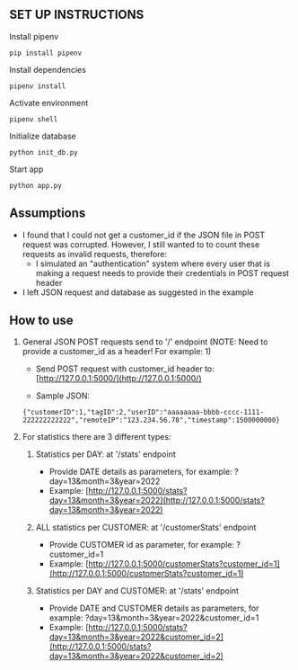 ## SET UP INSTRUCTIONS

Install pipenv
```
pip install pipenv
```

Install dependencies
```
pipenv install
```
Activate environment
```
pipenv shell
```

Initialize database
```
python init_db.py
```

Start app
```
python app.py
```

## Assumptions

- I found that I could not get a customer_id if the JSON file in POST request was corrupted. However, I still wanted to to count these requests as invalid requests, therefore: 
    - I simulated an "authentication" system where every user that is making a request needs to provide their credentials in POST request header
- I left JSON request and database as suggested in the example

## How to use

1. General JSON POST requests send to '/' endpoint (NOTE: Need to provide a customer_id as a header! For example: 1)

    - Send POST request with customer_id header to: [http://127.0.0.1:5000/](http://127.0.0.1:5000/)

    - Sample JSON: 
    ```
    {"customerID":1,"tagID":2,"userID":"aaaaaaaa-bbbb-cccc-1111-222222222222","remoteIP":"123.234.56.78","timestamp":1500000000}
    ```

2. For statistics there are 3 different types:

    1. Statistics per DAY: at '/stats' endpoint
        - Provide DATE details as parameters, for example: ?day=13&month=3&year=2022
        - Example: [http://127.0.0.1:5000/stats?day=13&month=3&year=2022](http://127.0.0.1:5000/stats?day=13&month=3&year=2022)
    
    2. ALL statistics per CUSTOMER: at '/customerStats' endpoint
        - Provide CUSTOMER id as parameter, for example: ?customer_id=1
        - Example: [http://127.0.0.1:5000/customerStats?customer_id=1](http://127.0.0.1:5000/customerStats?customer_id=1)
    
    3. Statistics per DAY and CUSTOMER: at '/stats' endpoint
        - Provide DATE and CUSTOMER details as parameters, for example: ?day=13&month=3&year=2022&customer_id=1
        - Example: [http://127.0.0.1:5000/stats?day=13&month=3&year=2022&customer_id=2](http://127.0.0.1:5000/stats?day=13&month=3&year=2022&customer_id=2)




